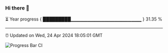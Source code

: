 ### Hi there 👋

⏳ Year progress { █████████▁▁▁▁▁▁▁▁▁▁▁▁▁▁▁▁▁▁▁▁▁ } 31.35 %

---

⏰ Updated on Wed, 24 Apr 2024 18:05:01 GMT

![Progress Bar CI](https://github.com/liununu/liununu/workflows/Progress%20Bar%20CI/badge.svg)
